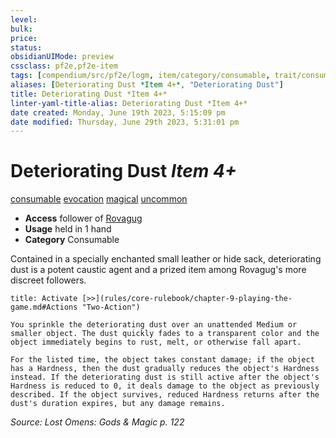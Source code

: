 ```yaml
---
level:
bulk:
price:
status:
obsidianUIMode: preview
cssclass: pf2e,pf2e-item
tags: [compendium/src/pf2e/logm, item/category/consumable, trait/consumable, trait/evocation, trait/magical, trait/uncommon]
aliases: [Deteriorating Dust *Item 4+*, "Deteriorating Dust"]
title: Deteriorating Dust *Item 4+*
linter-yaml-title-alias: Deteriorating Dust *Item 4+*
date created: Monday, June 19th 2023, 5:15:09 pm
date modified: Thursday, June 29th 2023, 5:31:01 pm
---
```


# Deteriorating Dust *Item 4+*

[consumable](rules/traits/consumable.md) [evocation](rules/traits/evocation.md) [magical](rules/traits/magical.md) [uncommon](rules/traits/uncommon.md)  

- **Access** follower of [Rovagug](compendium/setting/deities/rovagug.md)
- **Usage** held in 1 hand
- **Category** Consumable

Contained in a specially enchanted small leather or hide sack, deteriorating dust is a potent caustic agent and a prized item among Rovagug's more discreet followers.

```ad-embed-ability
title: Activate [>>](rules/core-rulebook/chapter-9-playing-the-game.md#Actions "Two-Action")

You sprinkle the deteriorating dust over an unattended Medium or smaller object. The dust quickly fades to a transparent color and the object immediately begins to rust, melt, or otherwise fall apart.

For the listed time, the object takes constant damage; if the object has a Hardness, then the dust gradually reduces the object's Hardness instead. If the deteriorating dust is still active after the object's Hardness is reduced to 0, it deals damage to the object as previously described. If the object survives, reduced Hardness returns after the dust's duration expires, but any damage remains.
```

*Source: Lost Omens: Gods & Magic p. 122*
